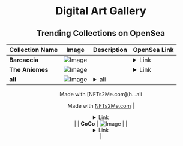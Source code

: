 <div align="center">

# Digital Art Gallery

## Trending Collections on OpenSea

| Collection Name                       | Image                                                                                     | Description                       | OpenSea Link                                                                                          |
|---------------------------------------|-------------------------------------------------------------------------------------------|-----------------------------------|--------------------------------------------------------------------------------------------------------|
| **Barcaccia** | ![Image](https://i.seadn.io/s/raw/files/6382054da154e2be82cdfa522013710e.jpg?w=500&auto=format?w=200&auto=format) |  | <details><summary>Link</summary>[Barcaccia](https://opensea.io/collection/barcaccia)</details> |
| **The Aniomes** | ![Image](https://i.seadn.io/s/raw/files/6c0cca97751297c03dfa4b9da99c9797.png?w=500&auto=format?w=200&auto=format) |  | <details><summary>Link</summary>[The Aniomes](https://opensea.io/collection/the-aniomes-1)</details> |
| **ali** | ![Image](https://i.seadn.io/s/raw/files/71489602c209e1c75a220fd45f9d62b1.webp?w=500&auto=format?w=200&auto=format) | <details><summary>ali

Made with [NFTs2Me.com](h...</summary>ali

Made with [NFTs2Me.com](https://nfts2me.com/)</details> | <details><summary>Link</summary>[ali](https://opensea.io/collection/ali-117)</details> |
| **CoCo** | ![Image](https://i.seadn.io/s/raw/files/1f776a290421877591a3d633736582d4.webp?w=500&auto=format?w=200&auto=format) |  | <details><summary>Link</summary>[CoCo](https://opensea.io/collection/coco-163)</details> |

</div>